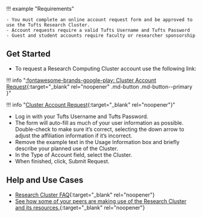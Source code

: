 !!! example "Requirements"

    - You must complete an online account request form and be approved to use the Tufts Research Cluster.
    - Account requests require a valid Tufts Username and Tufts Password
    - Guest and student accounts require faculty or researcher sponsorship

## Get Started

- To request a Research Computing Cluster account use the following link:
    
!!! info "[:fontawesome-brands-google-play: Cluster Account Request](https://tufts.qualtrics.com/jfe/form/SV_5bUmpFT0IXeyEfj){:target="_blank" rel="noopener" .md-button .md-button--primary }"
    

!!! info "[Cluster Account Request](https://tufts.qualtrics.com/jfe/form/SV_5bUmpFT0IXeyEfj){:target="_blank" rel="noopener"}"


- Log in with your Tufts Username and Tufts Password.
- The form will auto-fill as much of your user information as possible. Double-check to make sure it’s correct, selecting the down arrow to adjust the affiliation information if it’s incorrect.
- Remove the example text in the Usage Information box and briefly describe your planned use of the Cluster.
- In the Type of Account field, select the Cluster. 
- When finished, click, Submit Request.

## Help and Use Cases

- [Research Cluster FAQ](https://wikis.uit.tufts.edu/confluence/display/TuftsUITResearchComputing/High+Performance+Compute+Cluster){:target="_blank" rel="noopener"}
- [See how some of your peers are making use of the Research Cluster and its resources.](https://wikis.uit.tufts.edu/confluence/display/TuftsUITResearchComputing/Cluster+Research+use+cases){:target="_blank" rel="noopener"}
